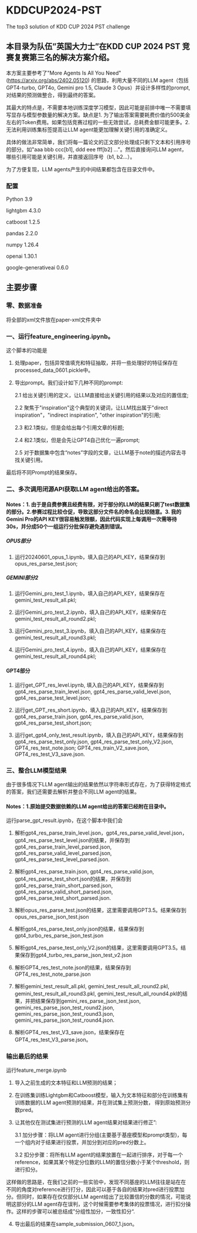 # KDDCUP2024-PST
The top3 solution of KDD CUP 2024 PST challenge


## 本目录为队伍”英国大力士”在KDD CUP 2024 PST 竞赛复赛第三名的解决方案介绍。

本方案主要参考了"More Agents Is All You Need" (https://arxiv.org/abs/2402.05120) 的思路，利用大量不同的LLM agent（包括GPT4-turbo, GPT4o, Gemini pro 1.5, Claude 3 Opus）并设计多样性的prompt, 对结果的预测做整合，得到最终的答案。

其最大的特点是，不需要本地训练深度学习模型，因此可能是前排中唯一不需要填写显存与模型参数量的解决方案。缺点是1. 为了输出答案需要耗费价值约500美金左右的Token费用。如果包括竞赛过程的一些无效尝试，总耗费金额可能更多。2.无法利用训练集标签提高让LLM agent能更加理解关键引用的准确定义。

具体的做法非常简单，我们将每一篇论文的正文部分处理成只剩下文本和引用序号的部分。如"aaa bbb ccc[b1], ddd eee fff[b2] ..."。然后直接询问LLM agent，哪些引用可能是关键引用，并直接返回序号（b1, b2...）。

为了方便复现，LLM agents产生的中间结果都包含在目录文件中。

### 配置
Python 3.9

lightgbm 4.3.0

catboost 1.2.5

pandas 2.2.0

numpy 1.26.4

openai 1.30.1

google-generativeai 0.6.0

## 主要步骤

### 零、数据准备
将全部的xml文件放在paper-xml文件夹中

### 一、运行feature_engineering.ipynb。
这个脚本的功能是
1. 处理paper，包括异常值填充和特征抽取，并将一些处理好的特征保存在processed_data_0601.pickle中。
2. 导出prompt。我们设计如下几种不同的prompt:

   2.1 给出关键引用的定义，让LLM直接给出关键引用的结果以及对应的置信度;

   2.2 聚焦于"inspiration"这个典型的关键词，让LLM找出属于"direct inspiration"，"indirect inspiration", "other inspiration"的引用;

   2.3 和2.1类似，但是会给出每个引用文章的标题;

   2.4 和2.1类似，但是会先让GPT4自己优化一遍prompt;

   2.5 对于数据集中包含“notes”字段的文章，让LLM基于note的描述内容去寻找关键引用。

最后将不同Prompt的结果保存。

### 二、多次调用闭源API获取LLM agent给出的答案。

#### Notes：1. 由于是自费参赛且经费有限，对于部分的LLM的结果只刷了test数据集的部分。2.参赛过程比较仓促，导致这部分文件名的命名会比较随意。3. 我的Gemini Pro的API KEY很容易触发限额，因此代码实现上每调用一次需等待30s，并分成50个一组运行分批保存避免遇到错误。

##### OPUS部分
1. 运行20240601_opus_1.ipynb，填入自己的API_KEY，结果保存到opus_res_parse_test.json;

##### GEMINI部分2
1. 运行Gemini_pro_test_1.ipynb，填入自己的API_KEY，结果保存在gemini_test_result_all.pkl;
  
2. 运行Gemini_pro_test_2.ipynb，填入自己的API_KEY，结果保存在gemini_test_result_all_round2.pkl;
 
3. 运行Gemini_pro_test_3.ipynb，填入自己的API_KEY，结果保存在gemini_test_result_all_round3.pkl;
 
4. 运行Gemini_pro_test_4.ipynb，填入自己的API_KEY，结果保存在gemini_test_result_all_round4.pkl;

#### GPT4部分
1. 运行get_GPT_res_level.ipynb, 填入自己的API_KEY，结果保存到gpt4_res_parse_train_level.json, gpt4_res_parse_valid_level.json, gpt4_res_parse_test_level.json;

2. 运行get_GPT_res_short.ipynb，填入自己的API_KEY，结果保存到gpt4_res_parse_train.json, gpt4_res_parse_valid.json, gpt4_res_parse_test_short.json;

3. 运行get_gpt4_only_test_result.ipynb，填入自己的API_KEY，结果保存到gpt4_res_parse_test_only.json, gpt4_res_parse_test_only_V2.json, GPT4_res_test_note.json; GPT4_res_train_V2_save.json, GPT4_res_test_V3_save.json.

### 三、整合LLM模型结果
由于很多情况下LLM agent输出的结果依然以字符串形式存在，为了获得特定格式的答案，我们还需要去解析并整合不同LLM agent的结果。

#### Notes：1.原始提交数据依赖的LLM agent给出的答案已经附在目录中。

运行parse_gpt_result.ipynb，在这个脚本中我们会

1. 解析gpt4_res_parse_train_level.json，gpt4_res_parse_valid_level.json，gpt4_res_parse_test_level.json的结果，并保存到gpt4_res_parse_train_level_parsed.json, gpt4_res_parse_valid_level_parsed.json, gpt4_res_parse_test_level_parsed.json.

2. 解析gpt4_res_parse_train.json, gpt4_res_parse_valid.json, gpt4_res_parse_test_short.json的结果，并保存到gpt4_res_parse_train_short_parsed.json, gpt4_res_parse_valid_short_parsed.json, gpt4_res_parse_test_short_parsed.json.

3. 解析opus_res_parse_test.json的结果，这里需要调用GPT3.5。结果保存到opus_res_parse_json_test.json

4. 解析gpt4_res_parse_test_only.json的结果，结果保存到gpt4_turbo_res_parse_json_test.json

5. 解析gpt4_res_parse_test_only_V2.json的结果，这里需要调用GPT3.5。结果保存到gpt4_turbo_res_parse_json_test_v2.json

6. 解析GPT4_res_test_note.json的结果，结果保存到GPT4_res_test_note_parse.json

7. 解析gemini_test_result_all.pkl, gemini_test_result_all_round2.pkl, gemini_test_result_all_round3.pkl, gemini_test_result_all_round4.pkl的结果，并把结果保存到gemini_res_parse_json_test.json, gemini_res_parse_json_test_round2.json, gemini_res_parse_json_test_round3.json, gemini_res_parse_json_test_round4.json.

8. 解析GPT4_res_test_V3_save.json，结果保存在GPT4_res_test_V3_parse.json。

### 输出最后的结果

运行feature_merge.ipynb

1. 导入之前生成的文本特征和LLM预测的结果；
   
2. 在训练集训练Lightgbm和Catboost模型，输入为文本特征和部分在训练集有训练数据的LLM agent预测的结果，并在测试集上预测分数， 得到原始预测分数pred。
   
3. 让其他仅在测试集进行预测的LLM agent结果对结果进行修正”:
   
   3.1 加分步骤：将LLM agent进行分组(主要基于基座模型和prompt类型)，每一个组内对于结果进行投票，并加分到对应的pred分数上。
   
   3.2 扣分步骤：将所有LLM agent的结果放置在一起进行排序，对于每一个reference，如果其某个特定分位数的LLM的置信分数小于某个threshold，则进行扣分。
   
这样做的思路是，在我们之前的一些实验中，发现不同基座的LLM往往是站在在不同的角度对reference进行打分，因此可以基于各自的结果对pred进行投票加分。但同时，如果存在仅仅部分LLM agent给出了比较置信的分数的情况，可能说明这部分的LLM agent存在误判，这个时候需要参考集体的投票情况，进行扣分操作。这样的步骤可以被总结成”分组性加分，一致性扣分“.

4. 导出最后的结果在sample_submission_0607_1.json。



